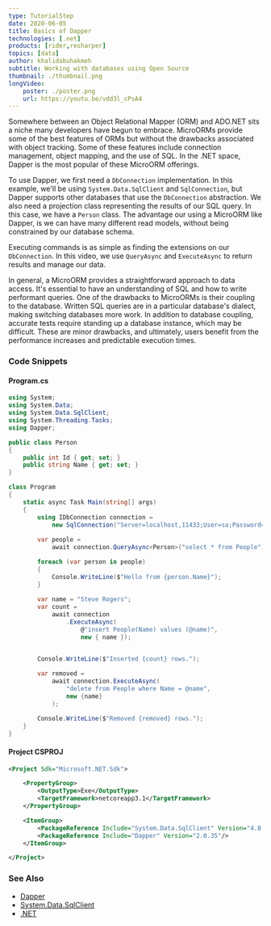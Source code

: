 ```yaml
---
type: TutorialStep
date: 2020-06-05
title: Basics of Dapper
technologies: [.net]
products: [rider,resharper]
topics: [data]
author: khalidabuhakmeh
subtitle: Working with databases using Open Source
thumbnail: ./thumbnail.png
longVideo: 
    poster: ./poster.png
    url: https://youtu.be/vdd3l_cPsA4    
---
```


Somewhere between an Object Relational Mapper (ORM) and ADO.NET sits a niche many developers have begun to embrace. MicroORMs provide some of the best features of ORMs but without the drawbacks associated with object tracking. Some of these features include connection management, object mapping, and the use of SQL. In the .NET space, Dapper is the most popular of these MicroORM offerings.

To use Dapper, we first need a `DbConnection` implementation. In this example, we'll be using `System.Data.SqlClient` and `SqlConnection`, but Dapper supports other databases that use the `DbConnection` abstraction. We also need a projection class representing the results of our SQL query. In this case, we have a `Person` class. The advantage our using a MicroORM like Dapper, is we can have many different read models,  without being constrained by our database schema.

Executing commands is as simple as finding the extensions on our `DbConnection`. In this video, we use `QueryAsync` and `ExecuteAsync` to return results and manage our data.

In general, a MicroORM provides a straightforward approach to data access. It's essential to have an understanding of SQL and how to write performant queries. One of the drawbacks to MicroORMs is their coupling to the database. Written SQL queries are in a particular database's dialect, making switching databases more work. In addition to database coupling, accurate tests require standing up a database instance, which may be difficult. These are minor drawbacks, and ultimately, users benefit from the performance increases and predictable execution times.

### Code Snippets

#### Program.cs

```csharp
using System;
using System.Data;
using System.Data.SqlClient;
using System.Threading.Tasks;
using Dapper;

public class Person
{
    public int Id { get; set; }
    public string Name { get; set; }
}

class Program
{
    static async Task Main(string[] args)
    {
        using IDbConnection connection =
            new SqlConnection("Server=localhost,11433;User=sa;Password=Pass123!;Database=basics;");
        
        var people = 
            await connection.QueryAsync<Person>("select * from People");

        foreach (var person in people)
        {
            Console.WriteLine($"Hello from {person.Name}");
        }
        
        var name = "Steve Rogers";
        var count = 
            await connection
                .ExecuteAsync(
                    @"insert People(Name) values (@name)",
                    new { name });


        Console.WriteLine($"Inserted {count} rows.");
        
        var removed =
            await connection.ExecuteAsync(
                "delete from People where Name = @name",
                new {name}
            );

        Console.WriteLine($"Removed {removed} rows.");
    }
}
```

#### Project CSPROJ

```xml
<Project Sdk="Microsoft.NET.Sdk">

    <PropertyGroup>
        <OutputType>Exe</OutputType>
        <TargetFramework>netcoreapp3.1</TargetFramework>
    </PropertyGroup>

    <ItemGroup>
        <PackageReference Include="System.Data.SqlClient" Version="4.8.1"/>
        <PackageReference Include="Dapper" Version="2.0.35"/>
    </ItemGroup>

</Project>
```

### See Also

- [Dapper](https://github.com/StackExchange/Dapper)
- [System.Data.SqlClient](https://www.nuget.org/packages/System.Data.SqlClient/)
- [.NET](https://dot.net/)